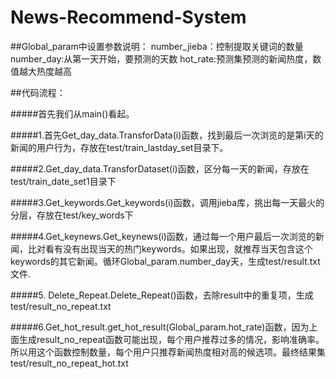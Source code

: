 News-Recommend-System
=========================================================================================
##Global_param中设置参数说明：
      number_jieba：控制提取关键词的数量
      number_day:从第一天开始，要预测的天数
      hot_rate:预测集预测的新闻热度，数值越大热度越高

##代码流程：

#####首先我们从main()看起。

#####1.首先Get_day_data.TransforData(i)函数，找到最后一次浏览的是第i天的新闻的用户行为，存放在test/train_lastday_set目录下。

#####2.Get_day_data.TransforDataset(i)函数，区分每一天的新闻，存放在test/train_date_set1目录下

#####3.Get_keywords.Get_keywords(i)函数，调用jieba库，挑出每一天最火的分层，存放在test/key_words下

#####4.Get_keynews.Get_keynews(i)函数，通过每一个用户最后一次浏览的新闻，比对看有没有出现当天的热门keywords。如果出现，就推荐当天包含这个keywords的其它新闻。循环Global_param.number_day天，生成test/result.txt文件.  
   
#####5. Delete_Repeat.Delete_Repeat()函数，去除result中的重复项，生成test/result_no_repeat.txt
   
#####6.Get_hot_result.get_hot_result(Global_param.hot_rate)函数，因为上面生成result_no_repeat函数可能出现，每个用户推荐过多的情况，影响准确率。所以用这个函数控制数量，每个用户只推荐新闻热度相对高的候选项。最终结果集test/result_no_repeat_hot.txt